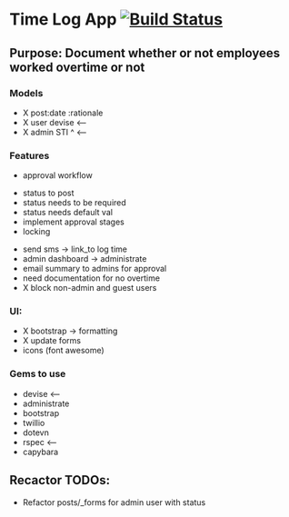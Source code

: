 # Time Log App [![Build Status](https://travis-ci.org/jeremiahlukus/Time-Log.svg?branch=master)](https://travis-ci.org/jeremiahlukus/Time-Log)

## Purpose: Document whether or not employees worked overtime or not

### Models

- X post:date :rationale 
- X user devise   <--
- X admin  STI ^  <--



### Features 

- approval workflow
* status to post
* status needs to be required
* status needs default val
* implement approval stages
* locking 

- send sms -> link_to log time
- admin dashboard -> administrate 
- email summary to admins for approval
- need documentation for no overtime 
- X block non-admin and guest users

### UI: 
- X bootstrap -> formatting
- X update forms
- icons (font awesome)
### Gems to use
- devise  <--
- administrate 
- bootstrap
- twillio 
- dotevn
- rspec   <--
- capybara




## Recactor TODOs:
- Refactor posts/_forms for admin user with status 
